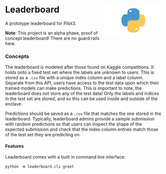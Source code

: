 <h1>Leaderboard<img src='https://github.com/yngtodd/leaderboard/blob/main/img/snek.png' align='right' width='180' height='104'></h1>


A prototype leaderboard for Pilot3.

**Note**: This project is an alpha phase, proof of concept leaderboard! There are no 
guard rails here.


### Concepts

The leaderboard is modeled after those found on Kaggle competitions. It holds onto a 
fixed test set where the labels are unknown to users. This is stored as a `.csv` file 
with a unique index column and a label column. Separate from this API, users have 
access to the test data upon which their trained models can make predictions. This is 
important to note, the leaderboard does not store any of the test data! Only the labels 
and indices in the test set are stored, and so this can be used inside and outside of the 
enclave.

Predictions should be saved as a `.csv` file that matches the one stored in the leaderboard.
Typically, leaderboard admins provide a sample submission with random predictions so 
that users can inspect the shape of the expected submission and check that the index
column entries match those of the test set they are predicting on. 

#### Features

Leaderboard comes with a built in command line interface:

```python
python -m leaderboard.cli greet
```
